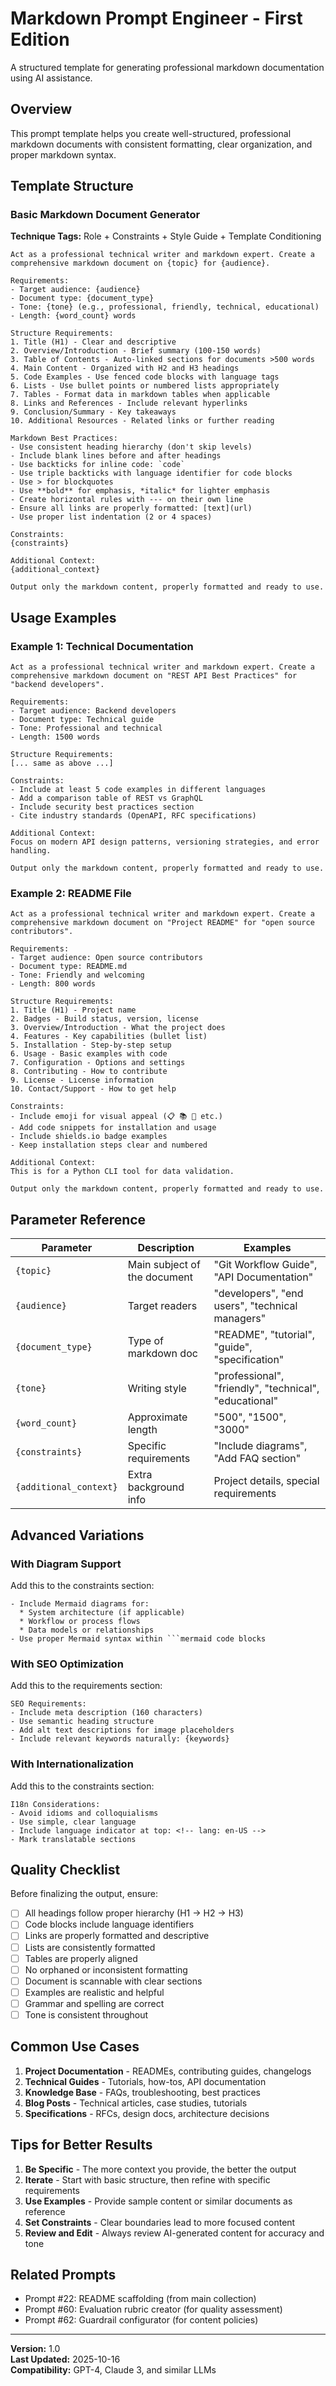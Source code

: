 # Markdown Prompt Engineer - First Edition

A structured template for generating professional markdown documentation using AI assistance.

## Overview

This prompt template helps you create well-structured, professional markdown documents with consistent formatting, clear organization, and proper markdown syntax.

## Template Structure

### Basic Markdown Document Generator

**Technique Tags:** Role + Constraints + Style Guide + Template Conditioning

```
Act as a professional technical writer and markdown expert. Create a comprehensive markdown document on {topic} for {audience}.

Requirements:
- Target audience: {audience}
- Document type: {document_type}
- Tone: {tone} (e.g., professional, friendly, technical, educational)
- Length: {word_count} words

Structure Requirements:
1. Title (H1) - Clear and descriptive
2. Overview/Introduction - Brief summary (100-150 words)
3. Table of Contents - Auto-linked sections for documents >500 words
4. Main Content - Organized with H2 and H3 headings
5. Code Examples - Use fenced code blocks with language tags
6. Lists - Use bullet points or numbered lists appropriately
7. Tables - Format data in markdown tables when applicable
8. Links and References - Include relevant hyperlinks
9. Conclusion/Summary - Key takeaways
10. Additional Resources - Related links or further reading

Markdown Best Practices:
- Use consistent heading hierarchy (don't skip levels)
- Include blank lines before and after headings
- Use backticks for inline code: `code`
- Use triple backticks with language identifier for code blocks
- Use > for blockquotes
- Use **bold** for emphasis, *italic* for lighter emphasis
- Create horizontal rules with --- on their own line
- Ensure all links are properly formatted: [text](url)
- Use proper list indentation (2 or 4 spaces)

Constraints:
{constraints}

Additional Context:
{additional_context}

Output only the markdown content, properly formatted and ready to use.
```

## Usage Examples

### Example 1: Technical Documentation

```
Act as a professional technical writer and markdown expert. Create a comprehensive markdown document on "REST API Best Practices" for "backend developers".

Requirements:
- Target audience: Backend developers
- Document type: Technical guide
- Tone: Professional and technical
- Length: 1500 words

Structure Requirements:
[... same as above ...]

Constraints:
- Include at least 5 code examples in different languages
- Add a comparison table of REST vs GraphQL
- Include security best practices section
- Cite industry standards (OpenAPI, RFC specifications)

Additional Context:
Focus on modern API design patterns, versioning strategies, and error handling.

Output only the markdown content, properly formatted and ready to use.
```

### Example 2: README File

```
Act as a professional technical writer and markdown expert. Create a comprehensive markdown document on "Project README" for "open source contributors".

Requirements:
- Target audience: Open source contributors
- Document type: README.md
- Tone: Friendly and welcoming
- Length: 800 words

Structure Requirements:
1. Title (H1) - Project name
2. Badges - Build status, version, license
3. Overview/Introduction - What the project does
4. Features - Key capabilities (bullet list)
5. Installation - Step-by-step setup
6. Usage - Basic examples with code
7. Configuration - Options and settings
8. Contributing - How to contribute
9. License - License information
10. Contact/Support - How to get help

Constraints:
- Include emoji for visual appeal (📋 📚 🚀 etc.)
- Add code snippets for installation and usage
- Include shields.io badge examples
- Keep installation steps clear and numbered

Additional Context:
This is for a Python CLI tool for data validation.

Output only the markdown content, properly formatted and ready to use.
```

## Parameter Reference

| Parameter | Description | Examples |
|-----------|-------------|----------|
| `{topic}` | Main subject of the document | "Git Workflow Guide", "API Documentation" |
| `{audience}` | Target readers | "developers", "end users", "technical managers" |
| `{document_type}` | Type of markdown doc | "README", "tutorial", "guide", "specification" |
| `{tone}` | Writing style | "professional", "friendly", "technical", "educational" |
| `{word_count}` | Approximate length | "500", "1500", "3000" |
| `{constraints}` | Specific requirements | "Include diagrams", "Add FAQ section" |
| `{additional_context}` | Extra background info | Project details, special requirements |

## Advanced Variations

### With Diagram Support

Add this to the constraints section:

```
- Include Mermaid diagrams for:
  * System architecture (if applicable)
  * Workflow or process flows
  * Data models or relationships
- Use proper Mermaid syntax within ```mermaid code blocks
```

### With SEO Optimization

Add this to the requirements section:

```
SEO Requirements:
- Include meta description (160 characters)
- Use semantic heading structure
- Add alt text descriptions for image placeholders
- Include relevant keywords naturally: {keywords}
```

### With Internationalization

Add this to the constraints section:

```
I18n Considerations:
- Avoid idioms and colloquialisms
- Use simple, clear language
- Include language indicator at top: <!-- lang: en-US -->
- Mark translatable sections
```

## Quality Checklist

Before finalizing the output, ensure:

- [ ] All headings follow proper hierarchy (H1 → H2 → H3)
- [ ] Code blocks include language identifiers
- [ ] Links are properly formatted and descriptive
- [ ] Lists are consistently formatted
- [ ] Tables are properly aligned
- [ ] No orphaned or inconsistent formatting
- [ ] Document is scannable with clear sections
- [ ] Examples are realistic and helpful
- [ ] Grammar and spelling are correct
- [ ] Tone is consistent throughout

## Common Use Cases

1. **Project Documentation** - READMEs, contributing guides, changelogs
2. **Technical Guides** - Tutorials, how-tos, API documentation
3. **Knowledge Base** - FAQs, troubleshooting, best practices
4. **Blog Posts** - Technical articles, case studies, tutorials
5. **Specifications** - RFCs, design docs, architecture decisions

## Tips for Better Results

1. **Be Specific** - The more context you provide, the better the output
2. **Iterate** - Start with basic structure, then refine with specific requirements
3. **Use Examples** - Provide sample content or similar documents as reference
4. **Set Constraints** - Clear boundaries lead to more focused content
5. **Review and Edit** - Always review AI-generated content for accuracy and tone

## Related Prompts

- Prompt #22: README scaffolding (from main collection)
- Prompt #60: Evaluation rubric creator (for quality assessment)
- Prompt #62: Guardrail configurator (for content policies)

---

**Version:** 1.0  
**Last Updated:** 2025-10-16  
**Compatibility:** GPT-4, Claude 3, and similar LLMs

